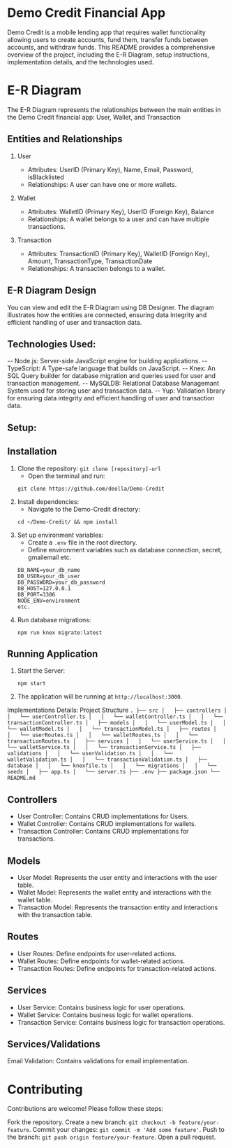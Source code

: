 # Demo Credit Financial App

Demo Credit is a mobile lending app that requires wallet functionality allowing users to create accounts, fund them, transfer funds between accounts, and withdraw funds. This README provides a comprehensive overview of the project, including the E-R Diagram, setup instructions, implementation details, and the technologies used.

# E-R Diagram

The E-R Diagram represents the relationships between the main entities in the Demo Credit financial app: User, Wallet, and Transaction

## Entities and Relationships

1. User

   - Attributes: UserID (Primary Key), Name, Email, Password, isBlacklisted
   - Relationships: A user can have one or more wallets.

2. Wallet

   - Attributes: WalletID (Primary Key), UserID (Foreign Key), Balance
   - Relationships: A wallet belongs to a user and can have multiple transactions.

3. Transaction
   - Attributes: TransactionID (Primary Key), WalletID (Foreign Key), Amount, TransactionType, TransactionDate
   - Relationships: A transaction belongs to a wallet.

## E-R Diagram Design

You can view and edit the E-R Diagram using DB Designer. The diagram illustrates how the entities are connected, ensuring data integrity and efficient handling of user and transaction data.

## Technologies Used:

-- Node.js: Server-side JavaScript engine for building applications.
-- TypeScript: A Type-safe language that builds on JavaScript.
-- Knex: An SQL Query builder for database migration and queries used for user and transaction management.
-- MySQLDB: Relational Database Managemant System used for storing user and transaction data.
-- Yup: Validation library for ensuring data integrity and efficient handling of user and transaction data.

## Setup:

## Installation

1. Clone the repository: `git clone [repository]-url`
   - Open the terminal and run:
   ```
   git clone https://github.com/deolla/Demo-Credit
   ```
2. Install dependencies:
   - Navigate to the Demo-Credit directory:
   ```
   cd ~/Demo-Credit/ && npm install
   ```
3. Set up environment variables:
   - Create a `.env` file in the root directory.
   - Define environment variables such as database connection, secret, gmailemail etc.
   ```
   DB_NAME=your_db_name
   DB_USER=your_db_user
   DB_PASSWORD=your_db_password
   DB_HOST=127.0.0.1
   DB_PORT=3306
   NODE_ENV=environment
   etc.
   ```
4. Run database migrations:
   ```
   npm run knex migrate:latest
   ```

## Running Application

1. Start the Server:
   ```
   npm start
   ```
2. The application will be running at `http://localhost:3000`.

Implementations Details:
Project Structure
`.
├── src
│   ├── controllers
│   │   └── userController.ts
│   │   └── walletController.ts
│   │   └── transactionController.ts
│   ├── models
│   │   └── userModel.ts
│   │   └── walletModel.ts
│   │   └── transactionModel.ts
│   ├── routes
│   │   └── userRoutes.ts
│   │   └── walletRoutes.ts
│   │   └── transactionRoutes.ts
│   ├── services
│   │   └── userService.ts
│   │   └── walletService.ts
│   │   └── transactionService.ts
│   ├── validations
│   │   └── userValidation.ts
│   │   └── walletValidation.ts
│   │   └── transactionValidation.ts
│   ├── database
│   │   └── knexfile.ts
│   │   └── migrations
│   │   └── seeds
│   ├── app.ts
│   └── server.ts
├── .env
├── package.json
└── README.md`

## Controllers

- User Controller: Contains CRUD implementations for Users.
- Wallet Controller: Contains CRUD implementations for wallets.
- Transaction Controller: Contains CRUD implementations for transactions.

## Models

- User Model: Represents the user entity and interactions with the user table.
- Wallet Model: Represents the wallet entity and interactions with the wallet table.
- Transaction Model: Represents the transaction entity and interactions with the transaction table.

## Routes

- User Routes: Define endpoints for user-related actions.
- Wallet Routes: Define endpoints for wallet-related actions.
- Transaction Routes: Define endpoints for transaction-related actions.

## Services

- User Service: Contains business logic for user operations.
- Wallet Service: Contains business logic for wallet operations.
- Transaction Service: Contains business logic for transaction operations.

## Services/Validations

Email Validation: Contains validations for email implementation.

# Contributing

Contributions are welcome! Please follow these steps:

Fork the repository.
Create a new branch: `git checkout -b feature/your-feature`.
Commit your changes: `git commit -m 'Add some feature'`.
Push to the branch: `git push origin feature/your-feature`.
Open a pull request.
